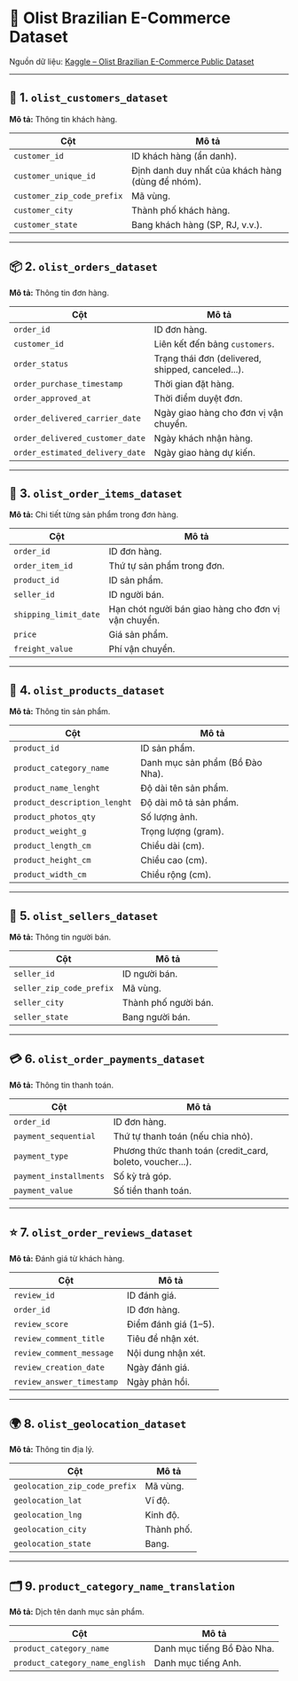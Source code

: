# 📘 Olist Brazilian E-Commerce Dataset

Nguồn dữ liệu: [Kaggle – Olist Brazilian E-Commerce Public Dataset](https://www.kaggle.com/datasets/olistbr/brazilian-ecommerce)

---

## 🧩 1. `olist_customers_dataset`
**Mô tả:** Thông tin khách hàng.  

| Cột | Mô tả |
|------|-------|
| `customer_id` | ID khách hàng (ẩn danh). |
| `customer_unique_id` | Định danh duy nhất của khách hàng (dùng để nhóm). |
| `customer_zip_code_prefix` | Mã vùng. |
| `customer_city` | Thành phố khách hàng. |
| `customer_state` | Bang khách hàng (SP, RJ, v.v.). |

---

## 📦 2. `olist_orders_dataset`
**Mô tả:** Thông tin đơn hàng.  

| Cột | Mô tả |
|------|-------|
| `order_id` | ID đơn hàng. |
| `customer_id` | Liên kết đến bảng `customers`. |
| `order_status` | Trạng thái đơn (delivered, shipped, canceled...). |
| `order_purchase_timestamp` | Thời gian đặt hàng. |
| `order_approved_at` | Thời điểm duyệt đơn. |
| `order_delivered_carrier_date` | Ngày giao hàng cho đơn vị vận chuyển. |
| `order_delivered_customer_date` | Ngày khách nhận hàng. |
| `order_estimated_delivery_date` | Ngày giao hàng dự kiến. |

---

## 🛒 3. `olist_order_items_dataset`
**Mô tả:** Chi tiết từng sản phẩm trong đơn hàng.  

| Cột | Mô tả |
|------|-------|
| `order_id` | ID đơn hàng. |
| `order_item_id` | Thứ tự sản phẩm trong đơn. |
| `product_id` | ID sản phẩm. |
| `seller_id` | ID người bán. |
| `shipping_limit_date` | Hạn chót người bán giao hàng cho đơn vị vận chuyển. |
| `price` | Giá sản phẩm. |
| `freight_value` | Phí vận chuyển. |

---

## 🧾 4. `olist_products_dataset`
**Mô tả:** Thông tin sản phẩm.  

| Cột | Mô tả |
|------|-------|
| `product_id` | ID sản phẩm. |
| `product_category_name` | Danh mục sản phẩm (Bồ Đào Nha). |
| `product_name_lenght` | Độ dài tên sản phẩm. |
| `product_description_lenght` | Độ dài mô tả sản phẩm. |
| `product_photos_qty` | Số lượng ảnh. |
| `product_weight_g` | Trọng lượng (gram). |
| `product_length_cm` | Chiều dài (cm). |
| `product_height_cm` | Chiều cao (cm). |
| `product_width_cm` | Chiều rộng (cm). |

---

## 🏪 5. `olist_sellers_dataset`
**Mô tả:** Thông tin người bán.  

| Cột | Mô tả |
|------|-------|
| `seller_id` | ID người bán. |
| `seller_zip_code_prefix` | Mã vùng. |
| `seller_city` | Thành phố người bán. |
| `seller_state` | Bang người bán. |

---

## 💳 6. `olist_order_payments_dataset`
**Mô tả:** Thông tin thanh toán.  

| Cột | Mô tả |
|------|-------|
| `order_id` | ID đơn hàng. |
| `payment_sequential` | Thứ tự thanh toán (nếu chia nhỏ). |
| `payment_type` | Phương thức thanh toán (credit_card, boleto, voucher...). |
| `payment_installments` | Số kỳ trả góp. |
| `payment_value` | Số tiền thanh toán. |

---

## ⭐ 7. `olist_order_reviews_dataset`
**Mô tả:** Đánh giá từ khách hàng.  

| Cột | Mô tả |
|------|-------|
| `review_id` | ID đánh giá. |
| `order_id` | ID đơn hàng. |
| `review_score` | Điểm đánh giá (1–5). |
| `review_comment_title` | Tiêu đề nhận xét. |
| `review_comment_message` | Nội dung nhận xét. |
| `review_creation_date` | Ngày đánh giá. |
| `review_answer_timestamp` | Ngày phản hồi. |

---

## 🌍 8. `olist_geolocation_dataset`
**Mô tả:** Thông tin địa lý.  

| Cột | Mô tả |
|------|-------|
| `geolocation_zip_code_prefix` | Mã vùng. |
| `geolocation_lat` | Vĩ độ. |
| `geolocation_lng` | Kinh độ. |
| `geolocation_city` | Thành phố. |
| `geolocation_state` | Bang. |

---

## 🗂️ 9. `product_category_name_translation`
**Mô tả:** Dịch tên danh mục sản phẩm.  

| Cột | Mô tả |
|------|-------|
| `product_category_name` | Danh mục tiếng Bồ Đào Nha. |
| `product_category_name_english` | Danh mục tiếng Anh. |
